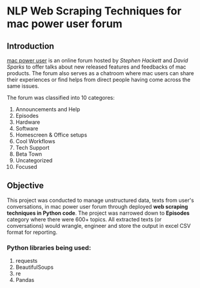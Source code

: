 # NLP Web Scraping Techniques for mac power user forum

## Introduction
[mac power user](https://talk.macpowerusers.com) is an online forum hosted by *Stephen Hackett* and *David Sparks* to offer talks about new released features and feedbacks of mac products. 
The forum also serves as a chatroom where mac users can share their experiences or find helps from direct people having come across the same issues. 

The forum was classified into 10 categores: 
1. Announcements and Help
2. Episodes
3. Hardware
4. Software
5. Homescreen & Office setups
6. Cool Workflows
7. Tech Support
8. Beta Town
9. Uncategorized
10. Focused


## Objective
This project was conducted to manage unstructured data, texts from user's conversations, in mac power user forum through deployed **web scraping techniques in Python code**.
The project was narrowed down to **Episodes** category where there were 600+ topics. All extracted texts (or conversations) would wrangle, engineer and store the output in excel CSV format for reporting.

### Python libraries being used:
1. requests
2. BeautifulSoups
3. re
4. Pandas
